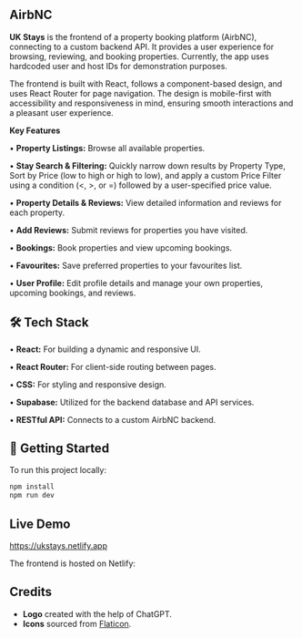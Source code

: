 ## AirbNC

**UK Stays** is the frontend of a property booking platform (AirbNC), connecting to a custom backend API. It provides a user experience for browsing, reviewing, and booking properties.
Currently, the app uses hardcoded user and host IDs for demonstration purposes.

The frontend is built with React, follows a component-based design, and uses React Router for page navigation. The design is mobile-first with accessibility and responsiveness in mind, ensuring smooth interactions and a pleasant user experience.

**Key Features**

•	**Property Listings:** Browse all available properties.

• **Stay Search & Filtering:** Quickly narrow down results by Property Type, Sort by Price (low to high or high to low), 
  and apply a custom Price Filter using a condition (<, >, or =) followed by a user-specified price value.
  
•	**Property Details & Reviews:** View detailed information and reviews for each property.

•	**Add Reviews:** Submit reviews for properties you have visited.

•	**Bookings:** Book properties and view upcoming bookings.

•	**Favourites:** Save preferred properties to your favourites list.

•	**User Profile:** Edit profile details and manage your own properties, upcoming bookings, and reviews.


##  🛠️ Tech Stack

•	**React:** For building a dynamic and responsive UI.

•	**React Router:** For client-side routing between pages.

•	**CSS:** For styling and responsive design.

• **Supabase:** Utilized for the backend database and API services.

•	**RESTful API:** Connects to a custom AirbNC backend.


## 🚀 Getting Started
To run this project locally:

```sh
npm install
npm run dev
```

## Live Demo
https://ukstays.netlify.app

The frontend is hosted on Netlify:

## Credits

- **Logo** created with the help of ChatGPT.  
- **Icons** sourced from [Flaticon](https://www.flaticon.com/).
